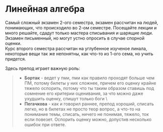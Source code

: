 # Линейная алгебра
Самый сложный экзамен 2-ого семестра, экзамен рассчитан на людей, понимающих, что происходило во 2-ом семестре.
Посещайте лекции и много решайте, сдадут только мастера списывания и шарящие люди. Экзамен письменный, но могут устно опросить в случае спорной оценки. \
Курс второго семестра рассчитан на углубенное изученое линала, некоторые вещи так же непонятны, как что-то из 1-ого сема, но учить придется.

Здесь препод играет важную роль:
>- **Бортак** - ведет у пми, пми как правило проходят больше чем ПМ, потому билеты у них сложнее, причем его оценку крайне тяжело оспорить, потому что ты таким образом ставишь под сомнение его критерии оценивания, за что можно даже ухудшить оценку, спишут только боги \
>- **Пегачкова** - как и говорил раннее, препод хороший, списать легко, но в билетах не просто теор вопрос, а что-то на понимание темы, списать, ничего не понимая, тяжело, ток если повезет. Оспорить оценку можно, допустив несколько ошибок при ответе.
